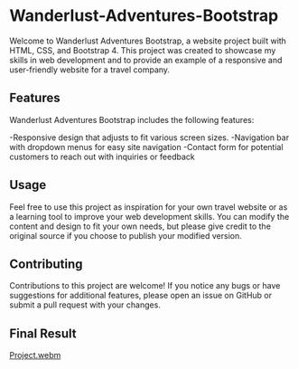 # Wanderlust-Adventures-Bootstrap

Welcome to Wanderlust Adventures Bootstrap, a website project built with HTML, CSS, and Bootstrap 4. This project was created to showcase my skills in web development and to provide an example of a responsive and user-friendly website for a travel company.

## Features

Wanderlust Adventures Bootstrap includes the following features:

-Responsive design that adjusts to fit various screen sizes.
-Navigation bar with dropdown menus for easy site navigation
-Contact form for potential customers to reach out with inquiries or feedback



## Usage

Feel free to use this project as inspiration for your own travel website or as a learning tool to improve your web development skills. You can modify the content and design to fit your own needs, but please give credit to the original source if you choose to publish your modified version.


## Contributing

Contributions to this project are welcome! If you notice any bugs or have suggestions for additional features, please open an issue on GitHub or submit a pull request with your changes.

## Final Result

[Project.webm](https://user-images.githubusercontent.com/116310246/221443197-f0ba6f4c-fe26-4e14-b653-74b18010a268.webm)

